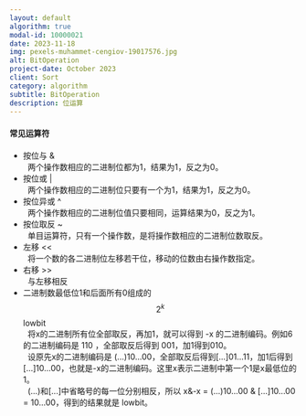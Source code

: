 ```yaml
---
layout: default
algorithm: true
modal-id: 10000021
date: 2023-11-18
img: pexels-muhammet-cengiov-19017576.jpg
alt: BitOperation
project-date: October 2023
client: Sort
category: algorithm
subtitle: BitOperation
description: 位运算
---
```


#### 常见运算符
- 按位与 &  
&nbsp;&nbsp;两个操作数相应的二进制位都为1，结果为1，反之为0。
- 按位或 |  
&nbsp;&nbsp;两个操作数相应的二进制位只要有一个为1，结果为1，反之为0。
- 按位异或 ^  
&nbsp;&nbsp;两个操作数相应的二进制位值只要相同，运算结果为0，反之为1。
- 按位取反 ~  
&nbsp;&nbsp;单目运算符，只有一个操作数，是将操作数相应的二进制位数取反。
- 左移 <<  
&nbsp;&nbsp;将一个数的各二进制位左移若干位，移动的位数由右操作数指定。  
- 右移 >>  
&nbsp;&nbsp;与左移相反
- 二进制数最低位1和后面所有0组成的 $$ 2^k $$ lowbit  
&nbsp;&nbsp;将x的二进制所有位全部取反，再加1，就可以得到 -x 的二进制编码。例如6的二进制编码是 110 ，全部取反后得到 001，加1得到010。  
&nbsp;&nbsp;设原先x的二进制编码是 (...)10...00，全部取反后得到[...]01...11，加1后得到[...]10...00，也就是-x的二进制编码。这里x表示二进制中第一个1是x最低位的1。  
&nbsp;&nbsp;(...)和[...]中省略号的每一位分别相反，所以 x&-x = (...)10...00 & [...]10...00 = 10...00，得到的结果就是 lowbit。



